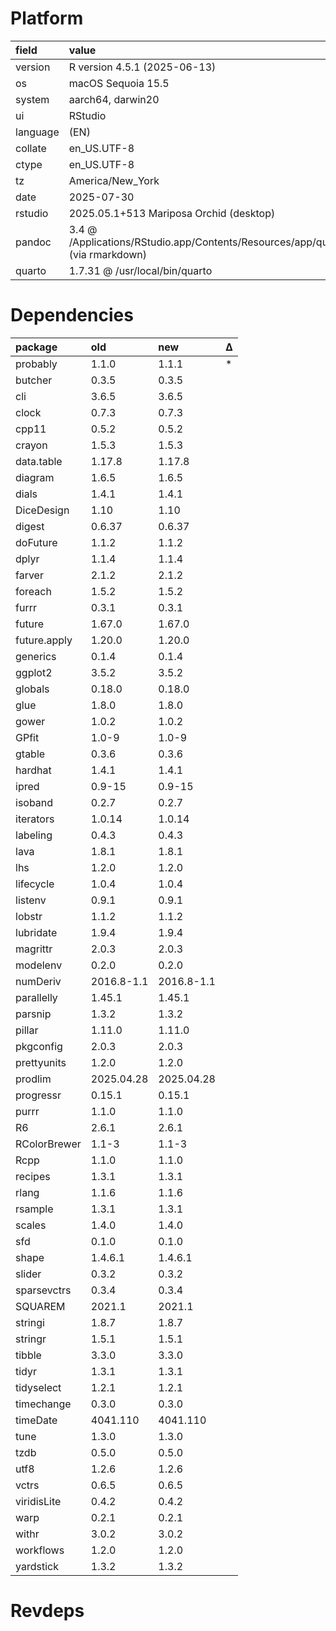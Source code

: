 # Platform

|field    |value                                                                                            |
|:--------|:------------------------------------------------------------------------------------------------|
|version  |R version 4.5.1 (2025-06-13)                                                                     |
|os       |macOS Sequoia 15.5                                                                               |
|system   |aarch64, darwin20                                                                                |
|ui       |RStudio                                                                                          |
|language |(EN)                                                                                             |
|collate  |en_US.UTF-8                                                                                      |
|ctype    |en_US.UTF-8                                                                                      |
|tz       |America/New_York                                                                                 |
|date     |2025-07-30                                                                                       |
|rstudio  |2025.05.1+513 Mariposa Orchid (desktop)                                                          |
|pandoc   |3.4 @ /Applications/RStudio.app/Contents/Resources/app/quarto/bin/tools/aarch64/ (via rmarkdown) |
|quarto   |1.7.31 @ /usr/local/bin/quarto                                                                   |

# Dependencies

|package      |old        |new        |Δ  |
|:------------|:----------|:----------|:--|
|probably     |1.1.0      |1.1.1      |*  |
|butcher      |0.3.5      |0.3.5      |   |
|cli          |3.6.5      |3.6.5      |   |
|clock        |0.7.3      |0.7.3      |   |
|cpp11        |0.5.2      |0.5.2      |   |
|crayon       |1.5.3      |1.5.3      |   |
|data.table   |1.17.8     |1.17.8     |   |
|diagram      |1.6.5      |1.6.5      |   |
|dials        |1.4.1      |1.4.1      |   |
|DiceDesign   |1.10       |1.10       |   |
|digest       |0.6.37     |0.6.37     |   |
|doFuture     |1.1.2      |1.1.2      |   |
|dplyr        |1.1.4      |1.1.4      |   |
|farver       |2.1.2      |2.1.2      |   |
|foreach      |1.5.2      |1.5.2      |   |
|furrr        |0.3.1      |0.3.1      |   |
|future       |1.67.0     |1.67.0     |   |
|future.apply |1.20.0     |1.20.0     |   |
|generics     |0.1.4      |0.1.4      |   |
|ggplot2      |3.5.2      |3.5.2      |   |
|globals      |0.18.0     |0.18.0     |   |
|glue         |1.8.0      |1.8.0      |   |
|gower        |1.0.2      |1.0.2      |   |
|GPfit        |1.0-9      |1.0-9      |   |
|gtable       |0.3.6      |0.3.6      |   |
|hardhat      |1.4.1      |1.4.1      |   |
|ipred        |0.9-15     |0.9-15     |   |
|isoband      |0.2.7      |0.2.7      |   |
|iterators    |1.0.14     |1.0.14     |   |
|labeling     |0.4.3      |0.4.3      |   |
|lava         |1.8.1      |1.8.1      |   |
|lhs          |1.2.0      |1.2.0      |   |
|lifecycle    |1.0.4      |1.0.4      |   |
|listenv      |0.9.1      |0.9.1      |   |
|lobstr       |1.1.2      |1.1.2      |   |
|lubridate    |1.9.4      |1.9.4      |   |
|magrittr     |2.0.3      |2.0.3      |   |
|modelenv     |0.2.0      |0.2.0      |   |
|numDeriv     |2016.8-1.1 |2016.8-1.1 |   |
|parallelly   |1.45.1     |1.45.1     |   |
|parsnip      |1.3.2      |1.3.2      |   |
|pillar       |1.11.0     |1.11.0     |   |
|pkgconfig    |2.0.3      |2.0.3      |   |
|prettyunits  |1.2.0      |1.2.0      |   |
|prodlim      |2025.04.28 |2025.04.28 |   |
|progressr    |0.15.1     |0.15.1     |   |
|purrr        |1.1.0      |1.1.0      |   |
|R6           |2.6.1      |2.6.1      |   |
|RColorBrewer |1.1-3      |1.1-3      |   |
|Rcpp         |1.1.0      |1.1.0      |   |
|recipes      |1.3.1      |1.3.1      |   |
|rlang        |1.1.6      |1.1.6      |   |
|rsample      |1.3.1      |1.3.1      |   |
|scales       |1.4.0      |1.4.0      |   |
|sfd          |0.1.0      |0.1.0      |   |
|shape        |1.4.6.1    |1.4.6.1    |   |
|slider       |0.3.2      |0.3.2      |   |
|sparsevctrs  |0.3.4      |0.3.4      |   |
|SQUAREM      |2021.1     |2021.1     |   |
|stringi      |1.8.7      |1.8.7      |   |
|stringr      |1.5.1      |1.5.1      |   |
|tibble       |3.3.0      |3.3.0      |   |
|tidyr        |1.3.1      |1.3.1      |   |
|tidyselect   |1.2.1      |1.2.1      |   |
|timechange   |0.3.0      |0.3.0      |   |
|timeDate     |4041.110   |4041.110   |   |
|tune         |1.3.0      |1.3.0      |   |
|tzdb         |0.5.0      |0.5.0      |   |
|utf8         |1.2.6      |1.2.6      |   |
|vctrs        |0.6.5      |0.6.5      |   |
|viridisLite  |0.4.2      |0.4.2      |   |
|warp         |0.2.1      |0.2.1      |   |
|withr        |3.0.2      |3.0.2      |   |
|workflows    |1.2.0      |1.2.0      |   |
|yardstick    |1.3.2      |1.3.2      |   |

# Revdeps

